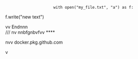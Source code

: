                          with open("my_file.txt", "a") as f:
   f.write("new text")

vv 
Endnnn  
/// 
    nv
  nnbfgnbvfvv ****       
                
                            
         
nvv   docker.pkg.github.com     
               
  v       
        
             
     
     
  
  
  
     
    
 
  

  
       
    
      
 
   
       
 
